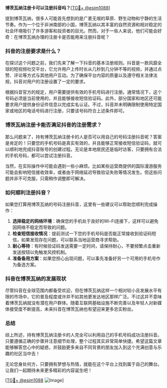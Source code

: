 **博茨瓦纳注册卡可以注册抖音吗？**[[TG💪+ @esim1088](https://t.me/s/esim1088)]

提到博茨瓦纳，很多人可能首先想到的是广袤无垠的草原、野生动物和宁静的生活节奏。作为一个位于非洲南部的小国，博茨瓦纳以其丰富的自然资源和相对稳定的社会环境吸引了许多游客和投资者的目光。然而，对于一些人来说，他们可能会好奇：在博茨瓦纳办理的注册卡是否能用来注册抖音呢？

### 抖音的注册要求是什么？

在探讨这个问题之前，我们先来了解一下抖音的基本注册规则。抖音是一款风靡全球的短视频社交平台，它允许用户上传时长从几秒到几分钟不等的视频，并通过点赞、评论等方式与其他用户互动。为了确保平台内容的质量以及遵守相关法律法规，抖音对用户的注册设置了一定的要求。

根据抖音官方的规定，用户需要提供有效的手机号码进行注册。通常情况下，这个号码必须是当前使用的，并且能够接收短信验证码。此外，部分国家和地区还可能要求用户提供身份证件信息以完成实名认证。不过，抖音并未明确限制使用特定国家或地区的电话号码进行注册，只要该号码符合上述条件即可。

### 博茨瓦纳注册卡能否满足抖音的注册需求？

那么问题来了，持有博茨瓦纳注册卡的人是否可以用自己的号码注册抖音呢？答案是肯定的！只要您的手机号码是真实有效的，并且能够正常接收短信验证码，就可以顺利地完成抖音账号的创建过程。无论是本地居民还是临时访客，只要拥有合法的手机号码，都可以尝试注册抖音。

当然，在实际操作中可能会遇到一些小麻烦。比如某些运营商提供的国际漫游服务可能会影响短信接收效率，或者由于网络延迟导致验证失败等情况发生。但这些问题并非不可克服，只需稍作调整即可解决。

### 如何顺利注册抖音？

如果您打算用博茨瓦纳的号码注册抖音，这里有一些建议可以帮助您顺利完成操作：

1. **选择稳定的网络环境**：确保您的手机处于良好的Wi-Fi连接下，这样可以避免因网络不稳定而导致的问题。
2. **检查短信接收情况**：提前测试一下您的手机号码是否能正常接收到验证码短信，如果发现存在问题，可以联系当地运营商寻求帮助。
3. **耐心等待**：有时候验证码发送需要一定时间，请保持耐心，不要频繁点击重新发送按钮以免触发风控机制。
4. **准备备用方案**：如果您担心出现问题，可以事先准备好另一个可用的手机号作为备选方案。

### 抖音在博茨瓦纳的发展现状

尽管抖音在全球范围内都备受欢迎，但在博茨瓦纳这样一个相对较小且发展水平有限的市场中，它的普及程度或许并不如其他更发达地区那样广泛。不过这并不意味着博茨瓦纳就没有潜在用户群体。随着互联网基础设施不断完善以及年轻人对新媒体接受度不断提高，未来抖音在博茨瓦纳也有望迎来更多忠实粉丝。

### 总结

综上所述，持有博茨瓦纳注册卡的人完全可以利用自己的手机号码成功注册抖音。只要遵循正确的步骤并注意细节处理，整个过程其实非常简单快捷。希望这篇文章能够解答您心中的疑惑，并鼓励更多来自不同背景的朋友加入到这个充满创意与乐趣的社区当中去！

无论您身处何方，只要拥有梦想与热情，就能在这个平台上找到属于自己的舞台。让我们一起期待未来更多精彩的内容诞生吧！

[[TG💪+ @esim1088](https://t.me/s/esim1088) ![Image](https://i.postimg.cc/4NQfJmqS/Snipaste-2025-05-13-00-14-12.png)]